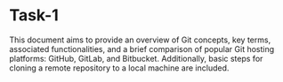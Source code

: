 # Task-1

This document aims to provide an overview of Git concepts, key terms, associated functionalities, and a brief comparison of popular Git hosting platforms: GitHub, GitLab, and Bitbucket. Additionally, basic steps for cloning a remote repository to a local machine are included.